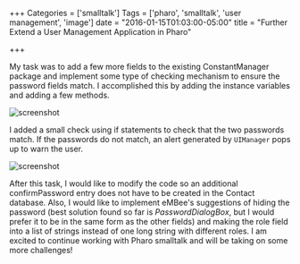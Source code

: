 +++
Categories = ['smalltalk']
Tags = ['pharo', 'smalltalk', 'user management', 'image']
date = "2016-01-15T01:03:00-05:00"
title = "Further Extend a User Management Application in Pharo"

+++

My task was to add a few more fields to the existing ConstantManager package and implement some type of checking mechanism to ensure the password fields match. I accomplished this by adding the instance variables and adding a few methods.  

![screenshot](http://puu.sh/mwja3/6cb60041a4.png)  

I added a small check using if statements to check that the two passwords match. If the passwords do not match, an alert generated by `UIManager` pops up to warn the user.  

![screenshot](http://puu.sh/mwjxG/55f91bae81.png)  


After this task, I would like to modify the code so an additional confirmPassword entry does not have to be created in the Contact database. Also, I would like to implement eMBee's suggestions of hiding the password (best solution found so far is *PasswordDialogBox*, but I would prefer it to be in the same form as the other fields) and making the role field into a list of strings instead of one long string with different roles. I am excited to continue working with Pharo smalltalk and will be taking on some more challenges!  